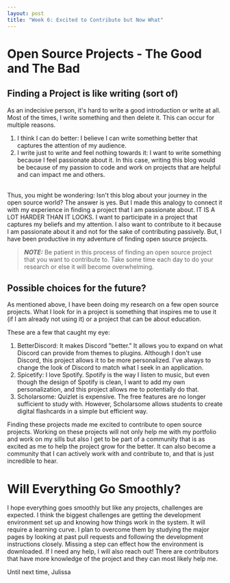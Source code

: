 ```yaml
---
layout: post
title: "Week 6: Excited to Contribute but Now What" 
---
```


# Open Source Projects - The Good and The Bad

## Finding a Project is like writing (sort of)
As an indecisive person, it's hard to write a good introduction or write at all. Most of the times, I write something and then delete it. This can occur for multiple reasons. 
1. I think I can do better: I believe I can write something better that captures the attention of my audience. 
2. I write just to write and feel nothing towards it: I want to write something because I feel passionate about it. In this case, writing this blog would be because of my passion to code and work on projects that are helpful and can impact me and others. 
<!--more-->
<br>
Thus, you might be wondering: Isn't this blog about your journey in the open source world? The answer is yes. But I made this analogy to connect it with my experience in finding a project that I am passionate about. IT IS A LOT HARDER THAN IT LOOKS. I want to participate in a project that captures my beliefs and my attention. I also want to contribute to it because I am passionate about it and not for the sake of contributing passively. But, I have been productive in my adventure of finding open source projects. 

> **_NOTE:_** Be patient in this process of finding an open source project that you want to contribute to. Take some time each day to do your research or else it will become overwhelming. 

## Possible choices for the future? 
As mentioned above, I have been doing my research on a few open source projects. What I look for in a project is something that inspires me to use it (if I am already not using it) or a project that can be about education. 

These are a few that caught my eye: 
1. BetterDiscord: It makes Discord "better." It allows you to expand on what Discord can provide from themes to plugins. Although I don't use Discord, this project allows it to be more personalized. I've always to change the look of Discord to match what I seek in an application. 
2. Spicetify: I love Spotify. Spotify is the way I listen to music, but even though the design of Spotify is clean, I want to add my own personalization, and this project allows me to potentially do that. 
3. Scholarsome: Quizlet is expensive. The free features are no longer sufficient to study with. However, Scholarsome allows students to create digital flashcards in a simple but efficient way. 

Finding these projects made me excited to contribute to open source projects. Working on these projects will not only help me with my portfolio and work on my sills but also I get to be part of a community that is as excited as me to help the project grow for the better. It can also become a community that I can actively work with and contribute to, and that is just incredible to hear. 

# Will Everything Go Smoothly? 
I hope everything goes smoothly but like any projects, challenges are expected. I think the biggest challenges are getting the development environment set up and knowing how things work in the system. It will require a learning curve. I plan to overcome them by studying the major pages by looking at past pull requests and following the development instructions closely. Missing a step can effect how the environment is downloaded. If I need any help, I will also reach out! There are contributors that have more knowledge of the project and they can most likely help me. 

Until next time, 
Julissa